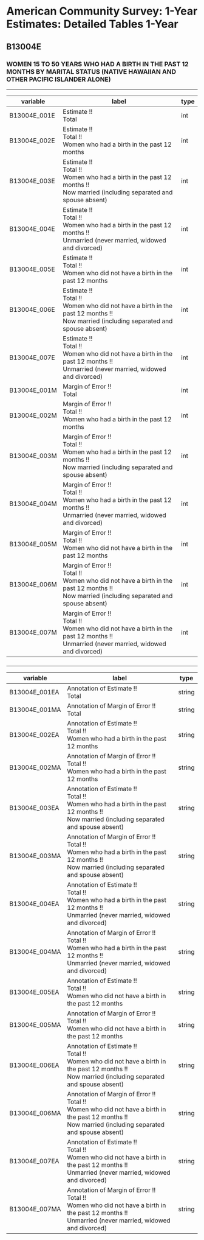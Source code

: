 # American Community Survey: 1-Year Estimates: Detailed Tables 1-Year

## B13004E

### WOMEN 15 TO 50 YEARS WHO HAD A BIRTH IN THE PAST 12 MONTHS BY MARITAL STATUS (NATIVE HAWAIIAN AND OTHER PACIFIC ISLANDER ALONE)

___

| variable | label | type |
| ----- | ----- | ----- |
| B13004E_001E | Estimate !!<br>Total | int |
| B13004E_002E | Estimate !!<br>Total !!<br>Women who had a birth in the past 12 months | int |
| B13004E_003E | Estimate !!<br>Total !!<br>Women who had a birth in the past 12 months !!<br>Now married (including separated and spouse absent) | int |
| B13004E_004E | Estimate !!<br>Total !!<br>Women who had a birth in the past 12 months !!<br>Unmarried (never married, widowed and divorced) | int |
| B13004E_005E | Estimate !!<br>Total !!<br>Women who did not have a birth in the past 12 months | int |
| B13004E_006E | Estimate !!<br>Total !!<br>Women who did not have a birth in the past 12 months !!<br>Now married (including separated and spouse absent) | int |
| B13004E_007E | Estimate !!<br>Total !!<br>Women who did not have a birth in the past 12 months !!<br>Unmarried (never married, widowed and divorced) | int |
| B13004E_001M | Margin of Error !!<br>Total | int |
| B13004E_002M | Margin of Error !!<br>Total !!<br>Women who had a birth in the past 12 months | int |
| B13004E_003M | Margin of Error !!<br>Total !!<br>Women who had a birth in the past 12 months !!<br>Now married (including separated and spouse absent) | int |
| B13004E_004M | Margin of Error !!<br>Total !!<br>Women who had a birth in the past 12 months !!<br>Unmarried (never married, widowed and divorced) | int |
| B13004E_005M | Margin of Error !!<br>Total !!<br>Women who did not have a birth in the past 12 months | int |
| B13004E_006M | Margin of Error !!<br>Total !!<br>Women who did not have a birth in the past 12 months !!<br>Now married (including separated and spouse absent) | int |
| B13004E_007M | Margin of Error !!<br>Total !!<br>Women who did not have a birth in the past 12 months !!<br>Unmarried (never married, widowed and divorced) | int |
### 

___

| variable | label | type |
| ----- | ----- | ----- |
| B13004E_001EA | Annotation of Estimate !!<br>Total | string |
| B13004E_001MA | Annotation of Margin of Error !!<br>Total | string |
| B13004E_002EA | Annotation of Estimate !!<br>Total !!<br>Women who had a birth in the past 12 months | string |
| B13004E_002MA | Annotation of Margin of Error !!<br>Total !!<br>Women who had a birth in the past 12 months | string |
| B13004E_003EA | Annotation of Estimate !!<br>Total !!<br>Women who had a birth in the past 12 months !!<br>Now married (including separated and spouse absent) | string |
| B13004E_003MA | Annotation of Margin of Error !!<br>Total !!<br>Women who had a birth in the past 12 months !!<br>Now married (including separated and spouse absent) | string |
| B13004E_004EA | Annotation of Estimate !!<br>Total !!<br>Women who had a birth in the past 12 months !!<br>Unmarried (never married, widowed and divorced) | string |
| B13004E_004MA | Annotation of Margin of Error !!<br>Total !!<br>Women who had a birth in the past 12 months !!<br>Unmarried (never married, widowed and divorced) | string |
| B13004E_005EA | Annotation of Estimate !!<br>Total !!<br>Women who did not have a birth in the past 12 months | string |
| B13004E_005MA | Annotation of Margin of Error !!<br>Total !!<br>Women who did not have a birth in the past 12 months | string |
| B13004E_006EA | Annotation of Estimate !!<br>Total !!<br>Women who did not have a birth in the past 12 months !!<br>Now married (including separated and spouse absent) | string |
| B13004E_006MA | Annotation of Margin of Error !!<br>Total !!<br>Women who did not have a birth in the past 12 months !!<br>Now married (including separated and spouse absent) | string |
| B13004E_007EA | Annotation of Estimate !!<br>Total !!<br>Women who did not have a birth in the past 12 months !!<br>Unmarried (never married, widowed and divorced) | string |
| B13004E_007MA | Annotation of Margin of Error !!<br>Total !!<br>Women who did not have a birth in the past 12 months !!<br>Unmarried (never married, widowed and divorced) | string |

